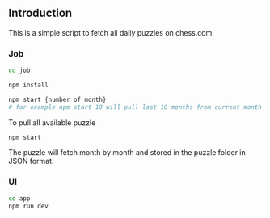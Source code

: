 ## Introduction
This is a simple script to fetch all daily puzzles on chess.com. 

### Job
```sh
cd job

npm install

npm start {number of month}
# for example npm start 10 will pull last 10 months from current month

```

To pull all available puzzle

```
npm start
```

The puzzle will fetch month by month and stored in the puzzle folder in JSON format.

### UI

```sh
cd app
npm run dev
```